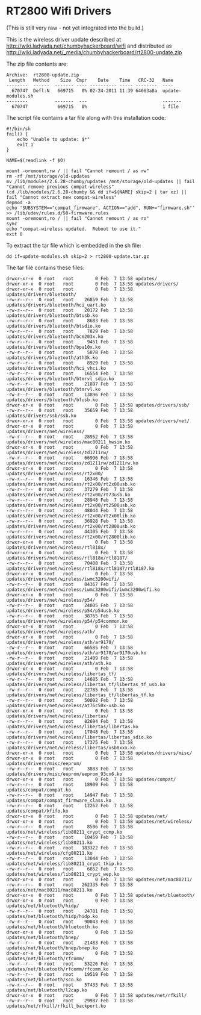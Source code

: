 RT2800 Wifi Drivers
===================

(This is still very raw - not yet integrated into the build.)

This is the wireless driver update described at http://wiki.ladyada.net/chumbyhackerboard/wifi
and distributed as http://wiki.ladyada.net/_media/chumbyhackerboard/rt2800-update.zip

The zip file contents are:

    Archive:  rt2800-update.zip
     Length   Method    Size  Cmpr    Date    Time   CRC-32   Name
    --------  ------  ------- ---- ---------- ----- --------  ----
      670747  Defl:N   669715   0% 02-24-2011 11:39 64663a8a  update-modules.sh
    --------          -------  ---                            -------
      670747           669715   0%                            1 file

The script file contains a tar file along with this installation code:

    #!/bin/sh
    fail() {
        echo "Unable to update: $*"
        exit 1
    }
    
    NAME=$(readlink -f $0)
    
    mount -oremount,rw / || fail "Cannot remount / as rw"
    rm -rf /mnt/storage/old-updates
    mv /lib/modules/2.6.28-chumby/updates /mnt/storage/old-updates || fail "Cannot remove previous compat-wireless"
    (cd /lib/modules/2.6.28-chumby && dd if=${NAME} skip=2 | tar xz) || fail "Cannot extract new compat-wireless"
    depmod -a
    echo 'SUBSYSTEM=="compat_firmware", ACTION=="add", RUN+="firmware.sh"' >> /lib/udev/rules.d/50-firmware.rules
    mount -oremount,ro / || fail "Cannot remount / as ro"
    sync
    echo "compat-wireless updated.  Reboot to use it."
    exit 0

To extract the tar file which is embedded in the sh file:

    dd if=update-modules.sh skip=2 > rt2800-update.tar.gz

The tar file contains these files:

    drwxr-xr-x  0 root   root        0 Feb  7 13:58 updates/
    drwxr-xr-x  0 root   root        0 Feb  7 13:58 updates/drivers/
    drwxr-xr-x  0 root   root        0 Feb  7 13:58 updates/drivers/bluetooth/
    -rw-r--r--  0 root   root    26859 Feb  7 13:58 updates/drivers/bluetooth/hci_uart.ko
    -rw-r--r--  0 root   root    20172 Feb  7 13:58 updates/drivers/bluetooth/btusb.ko
    -rw-r--r--  0 root   root     8683 Feb  7 13:58 updates/drivers/bluetooth/btsdio.ko
    -rw-r--r--  0 root   root     7829 Feb  7 13:58 updates/drivers/bluetooth/bcm203x.ko
    -rw-r--r--  0 root   root     9451 Feb  7 13:58 updates/drivers/bluetooth/bpa10x.ko
    -rw-r--r--  0 root   root     5878 Feb  7 13:58 updates/drivers/bluetooth/ath3k.ko
    -rw-r--r--  0 root   root     8929 Feb  7 13:58 updates/drivers/bluetooth/hci_vhci.ko
    -rw-r--r--  0 root   root    16554 Feb  7 13:58 updates/drivers/bluetooth/btmrvl_sdio.ko
    -rw-r--r--  0 root   root    21897 Feb  7 13:58 updates/drivers/bluetooth/btmrvl.ko
    -rw-r--r--  0 root   root    13896 Feb  7 13:58 updates/drivers/bluetooth/bfusb.ko
    drwxr-xr-x  0 root   root        0 Feb  7 13:58 updates/drivers/ssb/
    -rw-r--r--  0 root   root    35659 Feb  7 13:58 updates/drivers/ssb/ssb.ko
    drwxr-xr-x  0 root   root        0 Feb  7 13:58 updates/drivers/net/
    drwxr-xr-x  0 root   root        0 Feb  7 13:58 updates/drivers/net/wireless/
    -rw-r--r--  0 root   root    28952 Feb  7 13:58 updates/drivers/net/wireless/mac80211_hwsim.ko
    drwxr-xr-x  0 root   root        0 Feb  7 13:58 updates/drivers/net/wireless/zd1211rw/
    -rw-r--r--  0 root   root    66996 Feb  7 13:58 updates/drivers/net/wireless/zd1211rw/zd1211rw.ko
    drwxr-xr-x  0 root   root        0 Feb  7 13:58 updates/drivers/net/wireless/rt2x00/
    -rw-r--r--  0 root   root    16346 Feb  7 13:58 updates/drivers/net/wireless/rt2x00/rt2x00usb.ko
    -rw-r--r--  0 root   root    37279 Feb  7 13:58 updates/drivers/net/wireless/rt2x00/rt73usb.ko
    -rw-r--r--  0 root   root    28948 Feb  7 13:58 updates/drivers/net/wireless/rt2x00/rt2500usb.ko
    -rw-r--r--  0 root   root    48044 Feb  7 13:58 updates/drivers/net/wireless/rt2x00/rt2x00lib.ko
    -rw-r--r--  0 root   root    36928 Feb  7 13:58 updates/drivers/net/wireless/rt2x00/rt2800usb.ko
    -rw-r--r--  0 root   root    44305 Feb  7 13:58 updates/drivers/net/wireless/rt2x00/rt2800lib.ko
    drwxr-xr-x  0 root   root        0 Feb  7 13:58 updates/drivers/net/wireless/rtl818x/
    drwxr-xr-x  0 root   root        0 Feb  7 13:58 updates/drivers/net/wireless/rtl818x/rtl8187/
    -rw-r--r--  0 root   root    70408 Feb  7 13:58 updates/drivers/net/wireless/rtl818x/rtl8187/rtl8187.ko
    drwxr-xr-x  0 root   root        0 Feb  7 13:58 updates/drivers/net/wireless/iwmc3200wifi/
    -rw-r--r--  0 root   root    84367 Feb  7 13:58 updates/drivers/net/wireless/iwmc3200wifi/iwmc3200wifi.ko
    drwxr-xr-x  0 root   root        0 Feb  7 13:58 updates/drivers/net/wireless/p54/
    -rw-r--r--  0 root   root    24005 Feb  7 13:58 updates/drivers/net/wireless/p54/p54usb.ko
    -rw-r--r--  0 root   root    38765 Feb  7 13:58 updates/drivers/net/wireless/p54/p54common.ko
    drwxr-xr-x  0 root   root        0 Feb  7 13:58 updates/drivers/net/wireless/ath/
    drwxr-xr-x  0 root   root        0 Feb  7 13:58 updates/drivers/net/wireless/ath/ar9170/
    -rw-r--r--  0 root   root    66585 Feb  7 13:58 updates/drivers/net/wireless/ath/ar9170/ar9170usb.ko
    -rw-r--r--  0 root   root    21409 Feb  7 13:58 updates/drivers/net/wireless/ath/ath.ko
    drwxr-xr-x  0 root   root        0 Feb  7 13:58 updates/drivers/net/wireless/libertas_tf/
    -rw-r--r--  0 root   root    14685 Feb  7 13:58 updates/drivers/net/wireless/libertas_tf/libertas_tf_usb.ko
    -rw-r--r--  0 root   root    22785 Feb  7 13:58 updates/drivers/net/wireless/libertas_tf/libertas_tf.ko
    -rw-r--r--  0 root   root    50092 Feb  7 13:58 updates/drivers/net/wireless/at76c50x-usb.ko
    drwxr-xr-x  0 root   root        0 Feb  7 13:58 updates/drivers/net/wireless/libertas/
    -rw-r--r--  0 root   root    82694 Feb  7 13:58 updates/drivers/net/wireless/libertas/libertas.ko
    -rw-r--r--  0 root   root    17048 Feb  7 13:58 updates/drivers/net/wireless/libertas/libertas_sdio.ko
    -rw-r--r--  0 root   root    17375 Feb  7 13:58 updates/drivers/net/wireless/libertas/usb8xxx.ko
    drwxr-xr-x  0 root   root        0 Feb  7 13:58 updates/drivers/misc/
    drwxr-xr-x  0 root   root        0 Feb  7 13:58 updates/drivers/misc/eeprom/
    -rw-r--r--  0 root   root     3883 Feb  7 13:58 updates/drivers/misc/eeprom/eeprom_93cx6.ko
    drwxr-xr-x  0 root   root        0 Feb  7 13:58 updates/compat/
    -rw-r--r--  0 root   root    18909 Feb  7 13:58 updates/compat/compat.ko
    -rw-r--r--  0 root   root    14947 Feb  7 13:58 updates/compat/compat_firmware_class.ko
    -rw-r--r--  0 root   root    12262 Feb  7 13:58 updates/compat/kfifo.ko
    drwxr-xr-x  0 root   root        0 Feb  7 13:58 updates/net/
    drwxr-xr-x  0 root   root        0 Feb  7 13:58 updates/net/wireless/
    -rw-r--r--  0 root   root     8596 Feb  7 13:58 updates/net/wireless/lib80211_crypt_ccmp.ko
    -rw-r--r--  0 root   root    10459 Feb  7 13:58 updates/net/wireless/lib80211.ko
    -rw-r--r--  0 root   root   183322 Feb  7 13:58 updates/net/wireless/cfg80211.ko
    -rw-r--r--  0 root   root    13044 Feb  7 13:58 updates/net/wireless/lib80211_crypt_tkip.ko
    -rw-r--r--  0 root   root     6852 Feb  7 13:58 updates/net/wireless/lib80211_crypt_wep.ko
    drwxr-xr-x  0 root   root        0 Feb  7 13:58 updates/net/mac80211/
    -rw-r--r--  0 root   root   262335 Feb  7 13:58 updates/net/mac80211/mac80211.ko
    drwxr-xr-x  0 root   root        0 Feb  7 13:58 updates/net/bluetooth/
    drwxr-xr-x  0 root   root        0 Feb  7 13:58 updates/net/bluetooth/hidp/
    -rw-r--r--  0 root   root    24701 Feb  7 13:58 updates/net/bluetooth/hidp/hidp.ko
    -rw-r--r--  0 root   root    90043 Feb  7 13:58 updates/net/bluetooth/bluetooth.ko
    drwxr-xr-x  0 root   root        0 Feb  7 13:58 updates/net/bluetooth/bnep/
    -rw-r--r--  0 root   root    21483 Feb  7 13:58 updates/net/bluetooth/bnep/bnep.ko
    drwxr-xr-x  0 root   root        0 Feb  7 13:58 updates/net/bluetooth/rfcomm/
    -rw-r--r--  0 root   root    53226 Feb  7 13:58 updates/net/bluetooth/rfcomm/rfcomm.ko
    -rw-r--r--  0 root   root    19519 Feb  7 13:58 updates/net/bluetooth/sco.ko
    -rw-r--r--  0 root   root    57433 Feb  7 13:58 updates/net/bluetooth/l2cap.ko
    drwxr-xr-x  0 root   root        0 Feb  7 13:58 updates/net/rfkill/
    -rw-r--r--  0 root   root    29987 Feb  7 13:58 updates/net/rfkill/rfkill_backport.ko
 

